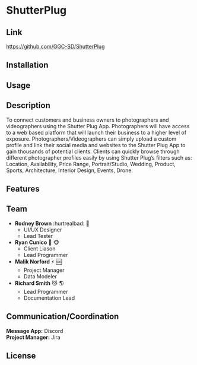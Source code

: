 # ShutterPlug

## Link ##
https://github.com/GGC-SD/ShutterPlug

## Installation ##

## Usage ##

## Description ## 
To connect customers and business owners to photographers and videographers using the Shutter Plug App. Photographers will have access to a web based platform that will launch their business to a higher level of exposure. Photographers/Videographers can simply upload a custom profile and link their social media and websites to the Shutter Plug App to gain thousands of potential clients. Clients can quickly browse through different photographer profiles easily by using Shutter Plug’s filters such as: Location, Availability, Price Range, Portrait/Studio, Wedding, Product, Sports, Architecture, Interior Design, Events, Drone.

## Features ##

## Team ##

- **Rodney Brown** :hurtrealbad: :ocean:	
  * UI/UX Designer
  * Lead Tester 
- **Ryan Cunico** :dog: :monkey_face:
  * Client Liason
  * Lead Programmer
- **Malik Norford** :zap: :sos:
  * Project Manager
  * Data Modeler
- **Richard Smith** :smirk_cat: :earth_americas:
  * Lead Programmer
  * Documentation Lead

## Communication/Coordination ##
**Message App:** Discord  
**Project Manager:** Jira

## License ##

